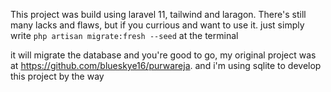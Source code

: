 This project was build using laravel 11, tailwind and laragon. There's still many lacks and flaws, but if you currious and want to use it. just simply write `php artisan migrate:fresh --seed` at the terminal


it will migrate the database and you're good to go, my original project was at https://github.com/blueskye16/purwareja. and i'm using sqlite to develop this project by the way